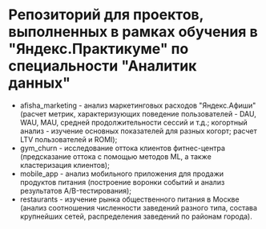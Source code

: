 # Репозиторий для проектов, выполненных в рамках обучения в "Яндекс.Практикуме" по специальности "Аналитик данных"

- afisha_marketing - анализ маркетинговых расходов "Яндекс.Афиши" (расчет метрик, характеризующих поведение пользователей - DAU, WAU, MAU, средней продолжительности сессий и т.д.; когортный анализ - изучение основных показателей для разных когорт; расчет LTV пользователей и ROMI);
- gym_churn - исследование оттока клиентов фитнес-центра (предсказание оттока с помощью методов ML, а также кластеризация клиентов);
- mobile_app - анализ мобильного приложения для продажи продуктов питания (построение воронки событий и анализ результатов A/B-тестирования);
- restaurants - изучение рынка общественного питания в Москве (анализ соотношения численности заведений разного типа, состава крупнейших сетей, распределения заведений по районам города).
